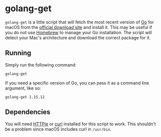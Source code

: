 # golang-get

`golang-get` is a little script that will fetch the most recent version of
[Go](https://golang.org) for macOS from the [official download
site](https://golang.org/dl) and install it. This may be useful if you do not
use [Homebrew](https://brew.sh) to manage your Go installation. The script will
detect your Mac's architecture and download the correct package for it.

## Running

Simply run the following command:
```
golang-get
```

If you need a specific version of Go, you can pass it as a command line
argument, like so:

```
golang-get 1.15.12
```

## Dependencies

You will need [HTTPie](https://httpie.io) or [curl](https://curl.se) installed
for this script to work. This shouldn't be a problem since macOS includes curl
in `/usr/bin`.
